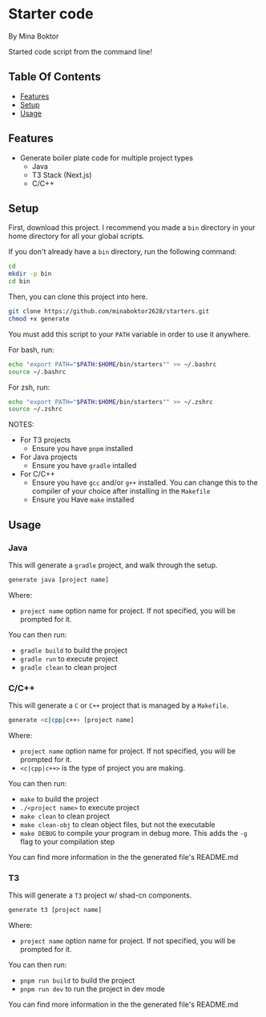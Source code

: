 # Starter code

By Mina Boktor

Started code script from the command line!

## Table Of Contents

- [Features](#features)
- [Setup](#setup)
- [Usage](#usage)

## Features

- Generate boiler plate code for multiple project types
  - Java
  - T3 Stack (Next.js)
  - C/C++

## Setup

First, download this project. I recommend you made a `bin` directory in your home directory for all your global scripts.

If you don't already have a `bin` directory, run the following command:

```sh
cd 
mkdir -p bin
cd bin
```

Then, you can clone this project into here.

```sh
git clone https://github.com/minaboktor2628/starters.git
chmod +x generate
```

You must add this script to your `PATH` variable in order to use it anywhere.

For bash, run:

```sh
echo "export PATH="$PATH:$HOME/bin/starters"" >> ~/.bashrc
source ~/.bashrc
```

For zsh, run:

```sh
echo "export PATH="$PATH:$HOME/bin/starters"" >> ~/.zshrc
source ~/.zshrc
```

NOTES:

- For T3 projects
  - Ensure you have `pnpm` installed
- For Java projects
  - Ensure you have `gradle` intalled
- For C/C++
  - Ensure you have `gcc` and/or `g++` installed. You can change this to the compiler of your choice after installing in the `Makefile`
  - Ensure you Have `make` installed

## Usage

### Java

This will generate a `gradle` project, and walk through the setup.

```sh
generate java [project name]
```

Where:

- `project name` option name for project. If not specified, you will be prompted for it.

You can then run:

- `gradle build` to build the project
- `gradle run` to execute project
- `gradle clean` to clean project

### C/C++

This will generate a `C` or `C++` project that is managed by a `Makefile`.

```sh
generate <c|cpp|c++> [project name]
```

Where:

- `project name` option name for project. If not specified, you will be prompted for it.
- `<c|cpp|c++>` is the type of project you are making.

You can then run:

- `make` to build the project
- `./<project name>` to execute project
- `make clean` to clean project
- `make clean-obj` to clean object files, but not the executable
- `make DEBUG` to compile your program in debug more. This adds the `-g` flag to your compilation step

You can find more information in the the generated file's README.md

### T3

This will generate a `T3` project w/ shad-cn components.

```sh
generate t3 [project name]
```

Where:

- `project name` option name for project. If not specified, you will be prompted for it.

You can then run:

- `pnpm run build` to build the project
- `pnpm run dev` to run the project in dev mode

You can find more information in the the generated file's README.md
